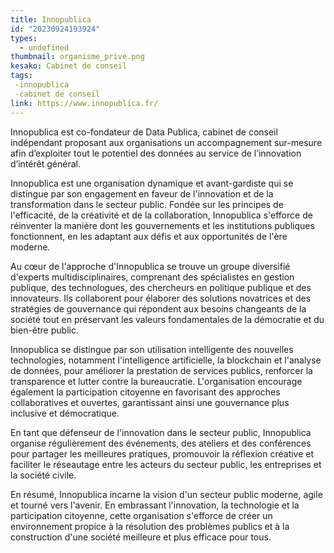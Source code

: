 ```yaml
---
title: Innopublica
id: "20230924193924"
types:
  - undefined
thumbnail: organisme_prive.png
kesako: Cabinet de conseil
tags:
 -innopublica
 -cabinet de conseil
link: https://www.innopublica.fr/
---
```


Innopublica est co-fondateur de Data Publica, cabinet de conseil indépendant proposant aux organisations un accompagnement sur-mesure afin d’exploiter tout le potentiel des données au service de l’innovation d’intérêt général.

Innopublica est une organisation dynamique et avant-gardiste qui se distingue par son engagement en faveur de l'innovation et de la transformation dans le secteur public. Fondée sur les principes de l'efficacité, de la créativité et de la collaboration, Innopublica s'efforce de réinventer la manière dont les gouvernements et les institutions publiques fonctionnent, en les adaptant aux défis et aux opportunités de l'ère moderne.

Au cœur de l'approche d'Innopublica se trouve un groupe diversifié d'experts multidisciplinaires, comprenant des spécialistes en gestion publique, des technologues, des chercheurs en politique publique et des innovateurs. Ils collaborent pour élaborer des solutions novatrices et des stratégies de gouvernance qui répondent aux besoins changeants de la société tout en préservant les valeurs fondamentales de la démocratie et du bien-être public.

Innopublica se distingue par son utilisation intelligente des nouvelles technologies, notamment l'intelligence artificielle, la blockchain et l'analyse de données, pour améliorer la prestation de services publics, renforcer la transparence et lutter contre la bureaucratie. L'organisation encourage également la participation citoyenne en favorisant des approches collaboratives et ouvertes, garantissant ainsi une gouvernance plus inclusive et démocratique.

En tant que défenseur de l'innovation dans le secteur public, Innopublica organise régulièrement des événements, des ateliers et des conférences pour partager les meilleures pratiques, promouvoir la réflexion créative et faciliter le réseautage entre les acteurs du secteur public, les entreprises et la société civile.

En résumé, Innopublica incarne la vision d'un secteur public moderne, agile et tourné vers l'avenir. En embrassant l'innovation, la technologie et la participation citoyenne, cette organisation s'efforce de créer un environnement propice à la résolution des problèmes publics et à la construction d'une société meilleure et plus efficace pour tous.